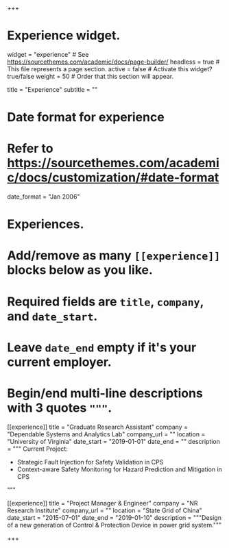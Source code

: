 +++
# Experience widget.
widget = "experience"  # See https://sourcethemes.com/academic/docs/page-builder/
headless = true  # This file represents a page section.
active = false  # Activate this widget? true/false
weight = 50  # Order that this section will appear.

title = "Experience"
subtitle = ""

# Date format for experience
#   Refer to https://sourcethemes.com/academic/docs/customization/#date-format
date_format = "Jan 2006"

# Experiences.
#   Add/remove as many `[[experience]]` blocks below as you like.
#   Required fields are `title`, `company`, and `date_start`.
#   Leave `date_end` empty if it's your current employer.
#   Begin/end multi-line descriptions with 3 quotes `"""`.
[[experience]]
  title = "Graduate Research Assistant"
  company = "Dependable Systems and Analytics Lab"
  company_url = ""
  location = "University of Virginia"
  date_start = "2019-01-01"
  date_end = ""
  description = """
  Current Project:
  
  * Strategic Fault Injection for Safety Validation in CPS
  * Context-aware Safety Monitoring for Hazard Prediction and Mitigation in CPS
  
  """

[[experience]]
  title = "Project Manager & Engineer"
  company = "NR Research Institute"
  company_url = ""
  location = "State Grid of China"
  date_start = "2015-07-01"
  date_end = "2019-01-10"
  description = """Design of a new generation of Control & Protection Device in power grid system."""

+++
